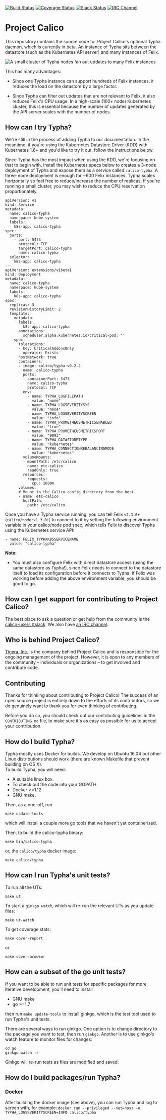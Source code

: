 [![Build Status](https://semaphoreci.com/api/v1/calico/typha/branches/master/shields_badge.svg)](https://semaphoreci.com/calico/typha)
[![Coverage Status](https://coveralls.io/repos/github/projectcalico/typha/badge.svg?branch=master&cachebreaker=1)](https://coveralls.io/github/projectcalico/typha?branch=master)
[![Slack Status](https://slack.projectcalico.org/badge.svg)](https://slack.projectcalico.org)
[![IRC Channel](https://img.shields.io/badge/irc-%23calico-blue.svg)](https://kiwiirc.com/client/irc.freenode.net/#calico)
# Project Calico

<!--
<blockquote>
Note that the documentation in this repo is targeted at Calico contributors.
<h1>Documentation for Calico users is here:<br><a href="http://docs.projectcalico.org">http://docs.projectcalico.org</a></h1>
</blockquote>
-->

This repository contains the source code for Project Calico's optional Typha daemon, which is
currently in beta.  An instance of Typha sits between the datastore (such as the
Kubernetes API server) and many instances of Felix.

![A small cluster of Typha nodes fan out updates to many Felix instances](docs/fan-out.png "A small cluster of Typha nodes fan out updates to many Felix instances  ")

This has many advantages:

- Since one Typha instance can support hundreds of Felix instances, it reduces the load on the datastore
  by a large factor.

- Since Typha can filter out updates that are not relevant to Felix, it also reduces Felix's
  CPU usage.  In a high-scale (100+ node) Kubernetes cluster, this is essential because the
  number of updates generated by the API server scales with the number of nodes.

## How can I try Typha?

We're still in the process of adding Typha to our documentation.  In the meantime, if you're using the
Kubernetes Datastore Driver (KDD) with Kubernetes 1.6+ and you'd like to try it out, follow the instructions below.

Since Typha has the most impact when using the KDD, we're focusing on that to begin with.  Install the Kubernetes
specs below to creates a 3-node deployment of Typha and expose them as a service called `calico-typha`.  A three-node
deployment is enough for ~600 Felix instances.  Typha scales horizontally so feel free to reduce/increase
the number of replicas.  If you're running a small cluster, you may wish to reduce the CPU reservation
proportionately.


    apiVersion: v1
    kind: Service
    metadata:
      name: calico-typha
      namespace: kube-system
      labels:
        k8s-app: calico-typha
    spec:
      ports:
        - port: 5473
          protocol: TCP
          targetPort: calico-typha
          name: calico-typha
      selector:
        k8s-app: calico-typha
    ---
    apiVersion: extensions/v1beta1
    kind: Deployment
    metadata:
      name: calico-typha
      namespace: kube-system
      labels:
        k8s-app: calico-typha
    spec:
      replicas: 3
      revisionHistoryLimit: 2
      template:
        metadata:
          labels:
            k8s-app: calico-typha
          annotations:
            scheduler.alpha.kubernetes.io/critical-pod: ''
        spec:
          tolerations:
          - key: CriticalAddonsOnly
            operator: Exists
          hostNetwork: true
          containers:
          - image: calico/typha:v0.2.2
            name: calico-typha
            ports:
            - containerPort: 5473
              name: calico-typha
              protocol: TCP
            env:
              - name: TYPHA_LOGFILEPATH
                value: "none"
              - name: TYPHA_LOGSEVERITYSYS
                value: "none"
              - name: TYPHA_LOGSEVERITYSCREEN
                value: "info"
              - name: TYPHA_PROMETHEUSMETRICSENABLED
                value: "true"
              - name: TYPHA_PROMETHEUSMETRICSPORT
                value: "9093"
              - name: TYPHA_DATASTORETYPE
                value: "kubernetes"
              - name: TYPHA_CONNECTIONREBALANCINGMODE
                value: "kubernetes"
            volumeMounts:
            - mountPath: /etc/calico
              name: etc-calico
              readOnly: true
            resources:
              requests:
                cpu: 1000m
          volumes:
          # Mount in the Calico config directory from the host.
          - name: etc-calico
            hostPath:
              path: /etc/calico


Once you have a Typha service running, you can tell Felix `v2.3.0+` (`calico/node:v1.3.0+`) to connect
to it by setting the following environment variable in your calico/node pod spec, which tells
Felix to discover Typha using the Kubernetes service API:


    - name: FELIX_TYPHAK8SSERVICENAME
      value: "calico-typha"


**Note**:

- You must also configure Felix with direct datastore access (using the same datastore as Typha!),
  since Felix needs to connect to the datastore itself to load its configuration before it connects
  to Typha.  If Felix was working before adding the above environment variable, you should be good to go.



## How can I get support for contributing to Project Calico?

The best place to ask a question or get help from the community is the
[calico-users #slack](https://slack.projectcalico.org).  We also have
[an IRC channel](https://kiwiirc.com/client/irc.freenode.net/#calico).

## Who is behind Project Calico?

[Tigera, Inc.](https://www.tigera.io/) is the company behind Project Calico
and is responsible for the ongoing management of the project. However, it
is open to any members of the community – individuals or organizations –
to get involved and contribute code.

## Contributing

Thanks for thinking about contributing to Project Calico! The success of an
open source project is entirely down to the efforts of its contributors, so we
do genuinely want to thank you for even thinking of contributing.

Before you do so, you should check out our contributing guidelines in the
`CONTRIBUTING.md` file, to make sure it's as easy as possible for us to accept
your contribution.

## How do I build Typha?

Typha mostly uses Docker for builds.  We develop on Ubuntu 16.04 but other
Linux distributions should work (there are known Makefile that prevent building on OS X).  
To build Typha, you will need:

- A suitable linux box.
- To check out the code into your GOPATH.
- Docker >=1.12
- GNU make.

Then, as a one-off, run
```
make update-tools
```
which will install a couple more go tools that we haven't yet containerised.
 
Then, to build the calico-typha binary:
```
make bin/calico-typha
```
or, the `calico/typha` docker image:
```
make calico/typha
```

## How can I run Typha's unit tests?

To run all the UTs:
```
make ut
```

To start a `ginkgo watch`, which will re-run the relevant UTs as you update files:
```
make ut-watch
```

To get coverage stats:
```
make cover-report
```
or 
```
make cover-browser
```

## How can a subset of the go unit tests?

If you want to be able to run unit tests for specific packages for more iterative
development, you'll need to install

- GNU make
- go >=1.7

then run `make update-tools` to install ginkgo, which is the test tool used to
run Typha's unit tests.

There are several ways to run ginkgo.  One option is to change directory to the
package you want to test, then run `ginkgo`.  Another is to use ginkgo's
watch feature to monitor files for changes:
```
cd go
ginkgo watch -r
```
Ginkgo will re-run tests as files are modified and saved.

## How do I build packages/run Typha?

### Docker

After building the docker image (see above), you can run Typha and log to screen 
with, for example:
`docker run --privileged --net=host -e TYPHA_LOGSEVERITYSCREEN=INFO calico/typha`

